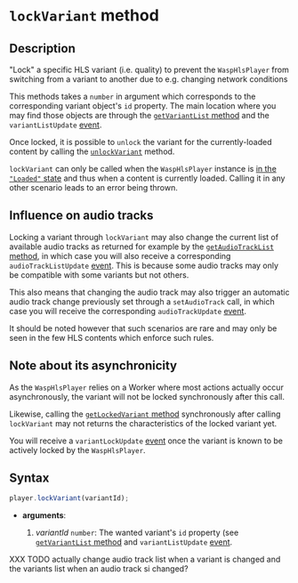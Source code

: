# `lockVariant` method

## Description

"Lock" a specific HLS variant (i.e. quality) to prevent the `WaspHlsPlayer` from
switching from a variant to another due to e.g. changing network conditions

This methods takes a `number` in argument which corresponds to the corresponding
variant object's `id` property. The main location where you may find those
objects are through the [`getVariantList` method](./getVariantList.md) and the
`variantListUpdate` [event](../Player_Events.md).

Once locked, it is possible to `unlock` the variant for the currently-loaded
content by calling the [`unlockVariant`](./unlockVariant.md) method.

`lockVariant` can only be called when the `WaspHlsPlayer` instance is [in the
`"Loaded"` state](./getPlayerState.md) and thus when a content is currently
loaded. Calling it in any other scenario leads to an error being thrown.

## Influence on audio tracks

Locking a variant through `lockVariant` may also change the current list
of available audio tracks as returned for example by the [`getAudioTrackList`
method](../Variant_Selection/getVariantList.md), in which case you will also
receive a corresponding `audioTrackListUpdate` [event](../Player_Events.md).
This is because some audio tracks may only be compatible with some variants
but not others.

This also means that changing the audio track may also trigger an automatic
audio track change previously set through a `setAudioTrack` call, in
which case you will receive the corresponding `audioTrackUpdate`
[event](../Player_Events.md).

It should be noted however that such scenarios are rare and may only be seen in
the few HLS contents which enforce such rules.

## Note about its asynchronicity

As the `WaspHlsPlayer` relies on a Worker where most actions actually occur
asynchronously, the variant will not be locked synchronously after this
call.

Likewise, calling the [`getLockedVariant` method](./getLockedVariant.md)
synchronously after calling `lockVariant` may not returns the characteristics
of the locked variant yet.

You will receive a `variantLockUpdate` [event](../Player_Events.md) once the
variant is known to be actively locked by the `WaspHlsPlayer`.

## Syntax

```js
player.lockVariant(variantId);
```

- **arguments**:

  1. _variantId_ `number`: The wanted variant's `id` property (see
     [`getVariantList` method](./getVariantList.md) and `variantListUpdate`
     [event](../Player_Events.md).

XXX TODO actually change audio track list when a variant is changed and the
variants list when an audio track si changed?
